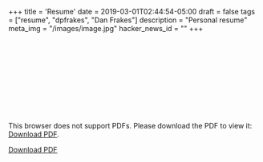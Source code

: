 +++
title = 'Resume'
date = 2019-03-01T02:44:54-05:00
draft = false
tags = ["resume", "dpfrakes", "Dan Frakes"]
description = "Personal resume"
meta_img = "/images/image.jpg"
hacker_news_id = ""
+++

<object data="/files/resume.pdf" type="application/pdf" width="100%" height="910px">
    <embed src="/files/resume.pdf">
        <p>This browser does not support PDFs. Please download the PDF to view it: <a href="/files/resume.pdf">Download PDF</a>.</p>
    </embed>
</object>

[Download PDF](/files/resume.pdf)
